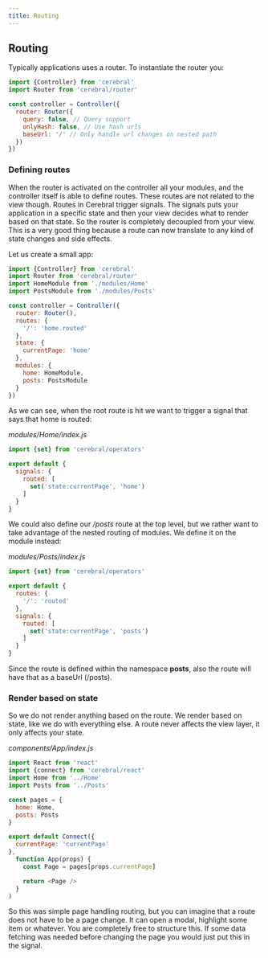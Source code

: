 ```yaml
---
title: Routing
---
```


## Routing

Typically applications uses a router. To instantiate the router you:

```js
import {Controller} from 'cerebral'
import Router from 'cerebral/router'

const controller = Controller({
  router: Router({
    query: false, // Query support
    onlyHash: false, // Use hash urls
    baseUrl: '/' // Only handle url changes on nested path
  })
})
```

### Defining routes
When the router is activated on the controller all your modules, and the controller itself is able to define routes. These routes are not related to the view though. Routes in Cerebral trigger signals. The signals puts your application in a specific state and then your view decides what to render based on that state. So the router is completely decoupled from your view. This is a very good thing because a route can now translate to any kind of state changes and side effects.

Let us create a small app:

```js
import {Controller} from 'cerebral'
import Router from 'cerebral/router'
import HomeModule from './modules/Home'
import PostsModule from './modules/Posts'

const controller = Controller({
  router: Router(),
  routes: {
    '/': 'home.routed'
  },
  state: {
    currentPage: 'home'
  },
  modules: {
    home: HomeModule,
    posts: PostsModule
  }
})
```

As we can see, when the root route is hit we want to trigger a signal that says that home is routed:

*modules/Home/index.js*
```js
import {set} from 'cerebral/operators'

export default {
  signals: {
    routed: [
      set('state:currentPage', 'home')
    ]
  }
}
```

We could also define our */posts* route at the top level, but we rather want to take advantage of the nested routing of modules. We define it on the module instead:

*modules/Posts/index.js*
```js
import {set} from 'cerebral/operators'

export default {
  routes: {
    '/': 'routed'
  },
  signals: {
    routed: [
      set('state:currentPage', 'posts')
    ]
  }
}
```

Since the route is defined within the namespace **posts**, also the route will have that as a baseUrl (/posts).

### Render based on state
So we do not render anything based on the route. We render based on state, like we do with everything else. A route never affects the view layer, it only affects your state.

*components/App/index.js*
```js
import React from 'react'
import {connect} from 'cerebral/react'
import Home from '../Home'
import Posts from '../Posts'

const pages = {
  home: Home,
  posts: Posts
}

export default Connect({
  currentPage: 'currentPage'
},
  function App(props) {
    const Page = pages[props.currentPage]

    return <Page />
  }
)
```

So this was simple page handling routing, but you can imagine that a route does not have to be a page change. It can open a modal, highlight some item or whatever. You are completely free to structure this. If some data fetching was needed before changing the page you would just put this in the signal.
